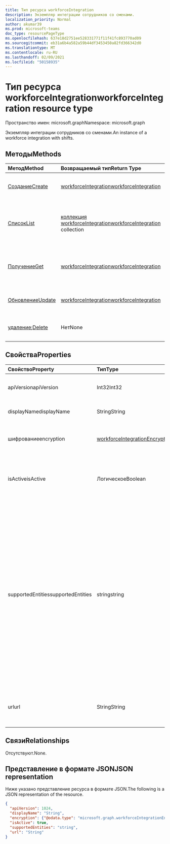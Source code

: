 ```yaml
---
title: Тип ресурса workforceIntegration
description: Экземпляр интеграции сотрудников со сменами.
localization_priority: Normal
author: akumar39
ms.prod: microsoft-teams
doc_type: resourcePageType
ms.openlocfilehash: 637e18d2751ee528331771f11f41fc893770ad09
ms.sourcegitcommit: eb31a6b4a582a59b44df3453450a82fd366342d0
ms.translationtype: MT
ms.contentlocale: ru-RU
ms.lasthandoff: 02/09/2021
ms.locfileid: "50158935"
---
```

# <a name="workforceintegration-resource-type"></a><span data-ttu-id="3c4b8-103">Тип ресурса workforceIntegration</span><span class="sxs-lookup"><span data-stu-id="3c4b8-103">workforceIntegration resource type</span></span>

<span data-ttu-id="3c4b8-104">Пространство имен: microsoft.graph</span><span class="sxs-lookup"><span data-stu-id="3c4b8-104">Namespace: microsoft.graph</span></span>

<span data-ttu-id="3c4b8-105">Экземпляр интеграции сотрудников со сменами.</span><span class="sxs-lookup"><span data-stu-id="3c4b8-105">An instance of a workforce integration with shifts.</span></span>

## <a name="methods"></a><span data-ttu-id="3c4b8-106">Методы</span><span class="sxs-lookup"><span data-stu-id="3c4b8-106">Methods</span></span>

| <span data-ttu-id="3c4b8-107">Метод</span><span class="sxs-lookup"><span data-stu-id="3c4b8-107">Method</span></span>       | <span data-ttu-id="3c4b8-108">Возвращаемый тип</span><span class="sxs-lookup"><span data-stu-id="3c4b8-108">Return Type</span></span> | <span data-ttu-id="3c4b8-109">Описание</span><span class="sxs-lookup"><span data-stu-id="3c4b8-109">Description</span></span> |
|:-------------|:------------|:------------|
| [<span data-ttu-id="3c4b8-110">Создание</span><span class="sxs-lookup"><span data-stu-id="3c4b8-110">Create</span></span>](../api/workforceintegration-post.md) | [<span data-ttu-id="3c4b8-111">workforceIntegration</span><span class="sxs-lookup"><span data-stu-id="3c4b8-111">workforceIntegration</span></span>](workforceintegration.md) | <span data-ttu-id="3c4b8-112">Создание объекта **workforceIntegration.**</span><span class="sxs-lookup"><span data-stu-id="3c4b8-112">Create a new **workforceIntegration** object.</span></span>|
| [<span data-ttu-id="3c4b8-113">Список</span><span class="sxs-lookup"><span data-stu-id="3c4b8-113">List</span></span>](../api/workforceintegration-list.md) | <span data-ttu-id="3c4b8-114">[коллекция workforceIntegration](workforceintegration.md)</span><span class="sxs-lookup"><span data-stu-id="3c4b8-114">[workforceIntegration](workforceintegration.md) collection</span></span> | <span data-ttu-id="3c4b8-115">Получите список объектов **workforceIntegration,** связанных с этим расписанием.</span><span class="sxs-lookup"><span data-stu-id="3c4b8-115">Get the list of **workforceIntegration** objects associated with this schedule.</span></span>|
| [<span data-ttu-id="3c4b8-116">Получение</span><span class="sxs-lookup"><span data-stu-id="3c4b8-116">Get</span></span>](../api/workforceintegration-get.md) | [<span data-ttu-id="3c4b8-117">workforceIntegration</span><span class="sxs-lookup"><span data-stu-id="3c4b8-117">workforceIntegration</span></span>](workforceintegration.md) | <span data-ttu-id="3c4b8-118">Чтение свойств и связей объекта **workforceIntegration.**</span><span class="sxs-lookup"><span data-stu-id="3c4b8-118">Read the properties and relationships of a **workforceIntegration** object.</span></span> |
| [<span data-ttu-id="3c4b8-119">Обновление</span><span class="sxs-lookup"><span data-stu-id="3c4b8-119">Update</span></span>](../api/workforceintegration-update.md) | [<span data-ttu-id="3c4b8-120">workforceIntegration</span><span class="sxs-lookup"><span data-stu-id="3c4b8-120">workforceIntegration</span></span>](workforceintegration.md) | <span data-ttu-id="3c4b8-121">Обновление объекта **workforceIntegration.**</span><span class="sxs-lookup"><span data-stu-id="3c4b8-121">Update a **workforceIntegration** object.</span></span> |
| <span data-ttu-id="3c4b8-122">[удаление](../api/workforceintegration-delete.md);</span><span class="sxs-lookup"><span data-stu-id="3c4b8-122">[Delete](../api/workforceintegration-delete.md)</span></span> | <span data-ttu-id="3c4b8-123">Нет</span><span class="sxs-lookup"><span data-stu-id="3c4b8-123">None</span></span> | <span data-ttu-id="3c4b8-124">Удаление объекта **workforceIntegration.**</span><span class="sxs-lookup"><span data-stu-id="3c4b8-124">Delete a **workforceIntegration** object.</span></span> |

## <a name="properties"></a><span data-ttu-id="3c4b8-125">Свойства</span><span class="sxs-lookup"><span data-stu-id="3c4b8-125">Properties</span></span>

| <span data-ttu-id="3c4b8-126">Свойство</span><span class="sxs-lookup"><span data-stu-id="3c4b8-126">Property</span></span>     | <span data-ttu-id="3c4b8-127">Тип</span><span class="sxs-lookup"><span data-stu-id="3c4b8-127">Type</span></span>        | <span data-ttu-id="3c4b8-128">Описание</span><span class="sxs-lookup"><span data-stu-id="3c4b8-128">Description</span></span> |
|:-------------|:------------|:------------|
|<span data-ttu-id="3c4b8-129">apiVersion</span><span class="sxs-lookup"><span data-stu-id="3c4b8-129">apiVersion</span></span>|<span data-ttu-id="3c4b8-130">Int32</span><span class="sxs-lookup"><span data-stu-id="3c4b8-130">Int32</span></span>|<span data-ttu-id="3c4b8-131">Версия API для URL-адреса обратного вызова.</span><span class="sxs-lookup"><span data-stu-id="3c4b8-131">API version for the call back URL.</span></span> <span data-ttu-id="3c4b8-132">Начните с 1.</span><span class="sxs-lookup"><span data-stu-id="3c4b8-132">Start with 1.</span></span>|
|<span data-ttu-id="3c4b8-133">displayName</span><span class="sxs-lookup"><span data-stu-id="3c4b8-133">displayName</span></span>|<span data-ttu-id="3c4b8-134">String</span><span class="sxs-lookup"><span data-stu-id="3c4b8-134">String</span></span>|<span data-ttu-id="3c4b8-135">Имя интеграции сотрудников.</span><span class="sxs-lookup"><span data-stu-id="3c4b8-135">Name of the workforce integration.</span></span>|
|<span data-ttu-id="3c4b8-136">шифрование</span><span class="sxs-lookup"><span data-stu-id="3c4b8-136">encryption</span></span>|[<span data-ttu-id="3c4b8-137">workforceIntegrationEncryption</span><span class="sxs-lookup"><span data-stu-id="3c4b8-137">workforceIntegrationEncryption</span></span>](workforceintegrationencryption.md)|<span data-ttu-id="3c4b8-138">Ресурс шифрования интеграции сотрудников.</span><span class="sxs-lookup"><span data-stu-id="3c4b8-138">The workforce integration encryption resource.</span></span>|
|<span data-ttu-id="3c4b8-139">isActive</span><span class="sxs-lookup"><span data-stu-id="3c4b8-139">isActive</span></span>|<span data-ttu-id="3c4b8-140">Логическое</span><span class="sxs-lookup"><span data-stu-id="3c4b8-140">Boolean</span></span>|<span data-ttu-id="3c4b8-141">Указывает, активна ли в настоящее время интеграция с сотрудниками.</span><span class="sxs-lookup"><span data-stu-id="3c4b8-141">Indicates whether this workforce integration is currently active and available.</span></span>|
|<span data-ttu-id="3c4b8-142">supportedEntities</span><span class="sxs-lookup"><span data-stu-id="3c4b8-142">supportedEntities</span></span>|<span data-ttu-id="3c4b8-143">string</span><span class="sxs-lookup"><span data-stu-id="3c4b8-143">string</span></span>| <span data-ttu-id="3c4b8-144">Объекты Shifts, поддерживаемые для синхронных уведомлений об изменениях.</span><span class="sxs-lookup"><span data-stu-id="3c4b8-144">The Shifts entities supported for synchronous change notifications.</span></span> <span data-ttu-id="3c4b8-145">Смены будут возвращать URL-адрес, предоставленный при изменениях клиентов для добавленных здесь сущностями.</span><span class="sxs-lookup"><span data-stu-id="3c4b8-145">Shifts will make a call back to the url provided on client changes on those entities added here.</span></span> <span data-ttu-id="3c4b8-146">По умолчанию уведомления об изменениях не поддерживаются никакими сущностями.</span><span class="sxs-lookup"><span data-stu-id="3c4b8-146">By default, no entities are supported for change notifications.</span></span> <span data-ttu-id="3c4b8-147">Возможные значения: `none` , , , `shift` `swapRequest` `openshift` `openShiftRequest` , `userShiftPreferences`</span><span class="sxs-lookup"><span data-stu-id="3c4b8-147">Possible values are: `none`, `shift`, `swapRequest`, `openshift`, `openShiftRequest`, `userShiftPreferences`</span></span>|
|<span data-ttu-id="3c4b8-148">url</span><span class="sxs-lookup"><span data-stu-id="3c4b8-148">url</span></span>|<span data-ttu-id="3c4b8-149">String</span><span class="sxs-lookup"><span data-stu-id="3c4b8-149">String</span></span>| <span data-ttu-id="3c4b8-150">URL-адрес интеграции сотрудников для переключеных вызовов из службы Shifts.</span><span class="sxs-lookup"><span data-stu-id="3c4b8-150">Workforce Integration URL for callbacks from the Shifts service.</span></span>|

## <a name="relationships"></a><span data-ttu-id="3c4b8-151">Связи</span><span class="sxs-lookup"><span data-stu-id="3c4b8-151">Relationships</span></span>

<span data-ttu-id="3c4b8-152">Отсутствуют.</span><span class="sxs-lookup"><span data-stu-id="3c4b8-152">None.</span></span>

## <a name="json-representation"></a><span data-ttu-id="3c4b8-153">Представление в формате JSON</span><span class="sxs-lookup"><span data-stu-id="3c4b8-153">JSON representation</span></span>

<span data-ttu-id="3c4b8-154">Ниже указано представление ресурса в формате JSON.</span><span class="sxs-lookup"><span data-stu-id="3c4b8-154">The following is a JSON representation of the resource.</span></span>

<!-- {
  "blockType": "resource",
  "optionalProperties": [

  ],
  "@odata.type": "microsoft.graph.workforceIntegration"
}-->

```json
{
  "apiVersion": 1024,
  "displayName": "String",
  "encryption": {"@odata.type": "microsoft.graph.workforceIntegrationEncryption"},
  "isActive": true,
  "supportedEntities": "string",
  "url": "String"
}
```

<!-- uuid: 16cd6b66-4b1a-43a1-adaf-3a886856ed98
2019-02-04 14:57:30 UTC -->
<!-- {
  "type": "#page.annotation",
  "description": "workforceIntegration resource",
  "keywords": "",
  "section": "documentation",
  "tocPath": ""
}-->

